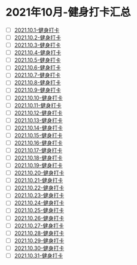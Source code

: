 # 2021年10月-健身打卡汇总
 - [ ] [2021.10.1-健身打卡](/workout/2021y-workout/2021y-10m-workout/2021.10.1workout.md)
 - [ ] [2021.10.2-健身打卡](/workout/2021y-workout/2021y-10m-workout/2021.10.2workout.md)
 - [ ] [2021.10.3-健身打卡](/workout/2021y-workout/2021y-10m-workout/2021.10.3workout.md)
 - [ ] [2021.10.4-健身打卡](/workout/2021y-workout/2021y-10m-workout/2021.10.4workout.md)
 - [ ] [2021.10.5-健身打卡](/workout/2021y-workout/2021y-10m-workout/2021.10.5workout.md)
 - [ ] [2021.10.6-健身打卡](/workout/2021y-workout/2021y-10m-workout/2021.10.6workout.md)
 - [ ] [2021.10.7-健身打卡](/workout/2021y-workout/2021y-10m-workout/2021.10.7workout.md)
 - [ ] [2021.10.8-健身打卡](/workout/2021y-workout/2021y-10m-workout/2021.10.8workout.md)
 - [ ] [2021.10.9-健身打卡](/workout/2021y-workout/2021y-10m-workout/2021.10.9workout.md)
 - [ ] [2021.10.10-健身打卡](/workout/2021y-workout/2021y-10m-workout/2021.10.10workout.md)
 - [ ] [2021.10.11-健身打卡](/workout/2021y-workout/2021y-10m-workout/2021.10.11workout.md)
 - [ ] [2021.10.12-健身打卡](/workout/2021y-workout/2021y-10m-workout/2021.10.12workout.md)
 - [ ] [2021.10.13-健身打卡](/workout/2021y-workout/2021y-10m-workout/2021.10.13workout.md)
 - [ ] [2021.10.14-健身打卡](/workout/2021y-workout/2021y-10m-workout/2021.10.14workout.md)
 - [ ] [2021.10.15-健身打卡](/workout/2021y-workout/2021y-10m-workout/2021.10.15workout.md)
 - [ ] [2021.10.16-健身打卡](/workout/2021y-workout/2021y-10m-workout/2021.10.16workout.md)
 - [ ] [2021.10.17-健身打卡](/workout/2021y-workout/2021y-10m-workout/2021.10.17workout.md)
 - [ ] [2021.10.18-健身打卡](/workout/2021y-workout/2021y-10m-workout/2021.10.18workout.md)
 - [ ] [2021.10.19-健身打卡](/workout/2021y-workout/2021y-10m-workout/2021.10.19workout.md)
 - [ ] [2021.10.20-健身打卡](/workout/2021y-workout/2021y-10m-workout/2021.10.20workout.md)
 - [ ] [2021.10.21-健身打卡](/workout/2021y-workout/2021y-10m-workout/2021.10.21workout.md)
 - [ ] [2021.10.22-健身打卡](/workout/2021y-workout/2021y-10m-workout/2021.10.22workout.md)
 - [ ] [2021.10.23-健身打卡](/workout/2021y-workout/2021y-10m-workout/2021.10.23workout.md)
 - [ ] [2021.10.24-健身打卡](/workout/2021y-workout/2021y-10m-workout/2021.10.24workout.md)
 - [ ] [2021.10.25-健身打卡](/workout/2021y-workout/2021y-10m-workout/2021.10.25workout.md)
 - [ ] [2021.10.26-健身打卡](/workout/2021y-workout/2021y-10m-workout/2021.10.26workout.md)
 - [ ] [2021.10.27-健身打卡](/workout/2021y-workout/2021y-10m-workout/2021.10.27workout.md)
 - [ ] [2021.10.28-健身打卡](/workout/2021y-workout/2021y-10m-workout/2021.10.28workout.md)
 - [ ] [2021.10.29-健身打卡](/workout/2021y-workout/2021y-10m-workout/2021.10.29workout.md)
 - [ ] [2021.10.30-健身打卡](/workout/2021y-workout/2021y-10m-workout/2021.10.30workout.md)
 - [ ] [2021.10.31-健身打卡](/workout/2021y-workout/2021y-10m-workout/2021.10.31workout.md)
